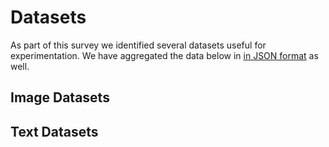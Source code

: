 # Datasets

As part of this survey we identified several datasets useful for experimentation. We have aggregated the data below in [in JSON format](/data/datasets.json) as well.

<h2>Image Datasets</h2>
<div class="row">
<div id="imageDataSets" class="col-md-6">
</div>
</div>

<h2>Text Datasets</h2>
<div class="row">
<div id="textDataSets" class="col-md-6">
</div>
</div>
<script>
    function fillDataSet(dataSets, divID, type) {
              var imageSetsDiv = $(divID); //eg "#imageDataSets"
              var finalHTML = "";
              for (i in dataSets) {
                var dset = dataSets[i];
                if (dset.type == type) { //eg 'image' or 'text' or 'audio' or 'video' or 'mixed'
                  var cardHTML = "<div class='card card-block card-border'>";
                  cardHTML += "<h4 class='card-title'>"+dset.name+"</h4>";
                  cardHTML += "<h6 class='card-subtitle text-muted'>"+dset.organization+"</h6>";
                  cardHTML += "<p class='card-text'>"+dset.description+"</p>";
                  cardHTML += "<a href='"+dset.url+"' class='card-link'>"+dset.url+"</a>";
                  cardHTML += "</div>";
                  finalHTML += cardHTML;
                }
              }
              imageSetsDiv.html(finalHTML);
    }
    $(document).ready(function() {
      var datasets = $.ajax({
          dataType: "json",
          url: "/data/datasets.json"
      })
      .done(function(data) {
        var dataSets = data.dataSets;
        fillDataSet(dataSets, "#imageDataSets", "image");
        fillDataSet(dataSets, "#textDataSets", "text");
        // var imageSetsDiv = $("#imageDataSets");
        // var finalHTML = "";
        // for (i in dataSets) {
        //   var dset = dataSets[i];
        //
        //   var cardHTML = "<div class='card card-block card-border'>";
        //   cardHTML += "<h4 class='card-title'>"+dset.name+"</h4>";
        //   cardHTML += "<h6 class='card-subtitle text-muted'>"+dset.organization+"</h6>";
        //
        //   cardHTML += "<p class='card-text'>"+dset.description+"</p>";
        //   cardHTML += "<a href='#' class='card-link'>"+dset.url+"</a>";
        //   cardHTML += "</div>";
        //   finalHTML += cardHTML;
        // }
        //
        // imageSetsDiv.html(finalHTML);
      })
      .fail(function(err) {
        console.log( "ERROR: --- \n" +JSON.stringify(err));
      });
    });
    </script>



</div>
